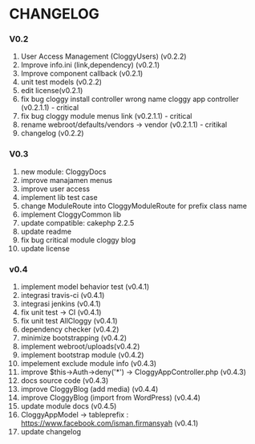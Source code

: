 CHANGELOG
========

### V0.2

1. User Access Management (CloggyUsers) (v0.2.2)
2. Improve info.ini (link,dependency) (v0.2.1)
3. Improve component callback (v0.2.1)
4. unit test models (v0.2.2)
5. edit license(v0.2.1)
6. fix bug cloggy install controller wrong name cloggy app controller (v0.2.1.1) - critical
7. fix bug cloggy module menus link (v0.2.1.1) - critical
8. rename webroot/defaults/vendors -> vendor (v0.2.1.1) - critikal
9. changelog (v0.2.2)

### V0.3
1. new module: CloggyDocs
2. improve manajamen menus
3. improve user access
4. implement lib test case
5. change ModuleRoute into CloggyModuleRoute for prefix class name
6. implement CloggyCommon lib
7. update compatible: cakephp 2.2.5
8. update readme
9. fix bug critical module cloggy blog
10. update license

### v0.4
1. implement model behavior test (v0.4.1)
2. integrasi travis-ci (v0.4.1)
3. integrasi jenkins (v0.4.1)
4. fix unit test -> CI (v0.4.1)
5. fix unit test AllCloggy (v0.4.1)
6. dependency checker (v0.4.2)
7. minimize bootstrapping (v0.4.2)
8. implement webroot/uploads(v0.4.2)
9. implement bootstrap module (v0.4.2)
10. impelement exclude module info (v0.4.3)
11. improve $this->Auth->deny('*') -> CloggyAppController.php (v0.4.3)
12. docs source code (v0.4.3)
13. improve CloggyBlog (add media) (v0.4.4)
14. improve CloggyBlog (import from WordPress) (v0.4.4)
15. update module docs (v0.4.5)
16. CloggyAppModel -> tableprefix : https://www.facebook.com/isman.firmansyah (v0.4.1)
17. update changelog